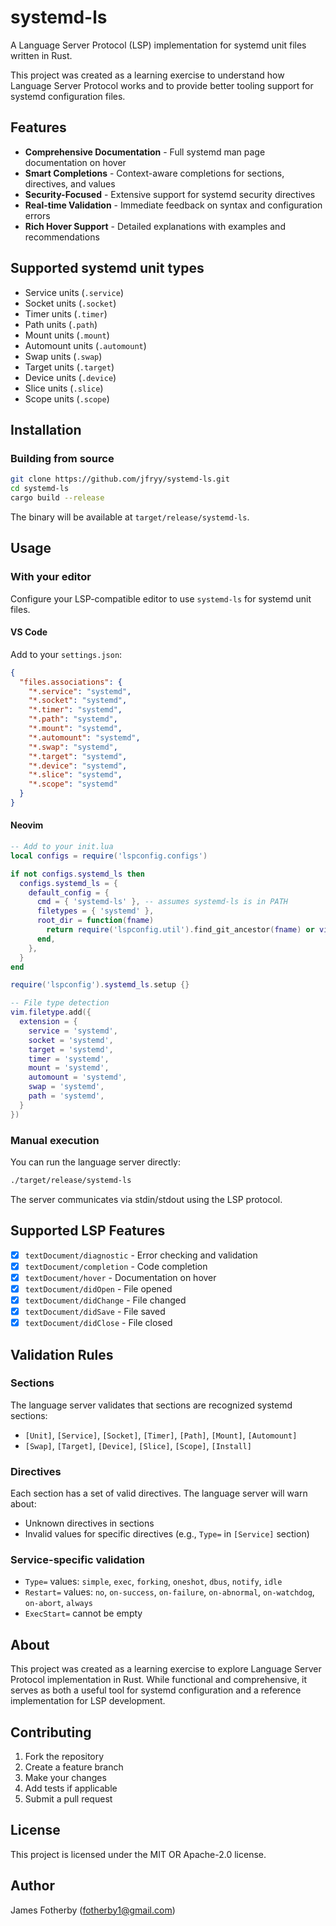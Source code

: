 # systemd-ls

A Language Server Protocol (LSP) implementation for systemd unit files written in Rust.

This project was created as a learning exercise to understand how Language Server Protocol works and to provide better tooling support for systemd configuration files.

## Features

- **Comprehensive Documentation** - Full systemd man page documentation on hover
- **Smart Completions** - Context-aware completions for sections, directives, and values  
- **Security-Focused** - Extensive support for systemd security directives
- **Real-time Validation** - Immediate feedback on syntax and configuration errors
- **Rich Hover Support** - Detailed explanations with examples and recommendations

## Supported systemd unit types

- Service units (`.service`)
- Socket units (`.socket`)
- Timer units (`.timer`)
- Path units (`.path`)
- Mount units (`.mount`)
- Automount units (`.automount`)
- Swap units (`.swap`)
- Target units (`.target`)
- Device units (`.device`)
- Slice units (`.slice`)
- Scope units (`.scope`)

## Installation

### Building from source

```bash
git clone https://github.com/jfryy/systemd-ls.git
cd systemd-ls
cargo build --release
```

The binary will be available at `target/release/systemd-ls`.

## Usage

### With your editor

Configure your LSP-compatible editor to use `systemd-ls` for systemd unit files.

#### VS Code

Add to your `settings.json`:

```json
{
  "files.associations": {
    "*.service": "systemd",
    "*.socket": "systemd",
    "*.timer": "systemd",
    "*.path": "systemd",
    "*.mount": "systemd",
    "*.automount": "systemd",
    "*.swap": "systemd",
    "*.target": "systemd",
    "*.device": "systemd",
    "*.slice": "systemd",
    "*.scope": "systemd"
  }
}
```

#### Neovim

```lua
-- Add to your init.lua
local configs = require('lspconfig.configs')

if not configs.systemd_ls then
  configs.systemd_ls = {
    default_config = {
      cmd = { 'systemd-ls' }, -- assumes systemd-ls is in PATH
      filetypes = { 'systemd' },
      root_dir = function(fname)
        return require('lspconfig.util').find_git_ancestor(fname) or vim.fn.getcwd()
      end,
    },
  }
end

require('lspconfig').systemd_ls.setup {}

-- File type detection
vim.filetype.add({
  extension = {
    service = 'systemd',
    socket = 'systemd',
    target = 'systemd',
    timer = 'systemd',
    mount = 'systemd',
    automount = 'systemd',
    swap = 'systemd',
    path = 'systemd',
  }
})
```

### Manual execution

You can run the language server directly:

```bash
./target/release/systemd-ls
```

The server communicates via stdin/stdout using the LSP protocol.

## Supported LSP Features

- [x] `textDocument/diagnostic` - Error checking and validation
- [x] `textDocument/completion` - Code completion
- [x] `textDocument/hover` - Documentation on hover
- [x] `textDocument/didOpen` - File opened
- [x] `textDocument/didChange` - File changed
- [x] `textDocument/didSave` - File saved
- [x] `textDocument/didClose` - File closed

## Validation Rules

### Sections

The language server validates that sections are recognized systemd sections:
- `[Unit]`, `[Service]`, `[Socket]`, `[Timer]`, `[Path]`, `[Mount]`, `[Automount]`
- `[Swap]`, `[Target]`, `[Device]`, `[Slice]`, `[Scope]`, `[Install]`

### Directives

Each section has a set of valid directives. The language server will warn about:
- Unknown directives in sections
- Invalid values for specific directives (e.g., `Type=` in `[Service]` section)

### Service-specific validation

- `Type=` values: `simple`, `exec`, `forking`, `oneshot`, `dbus`, `notify`, `idle`
- `Restart=` values: `no`, `on-success`, `on-failure`, `on-abnormal`, `on-watchdog`, `on-abort`, `always`
- `ExecStart=` cannot be empty

## About

This project was created as a learning exercise to explore Language Server Protocol implementation in Rust. While functional and comprehensive, it serves as both a useful tool for systemd configuration and a reference implementation for LSP development.

## Contributing

1. Fork the repository
2. Create a feature branch
3. Make your changes
4. Add tests if applicable
5. Submit a pull request

## License

This project is licensed under the MIT OR Apache-2.0 license.

## Author

James Fotherby (fotherby1@gmail.com)